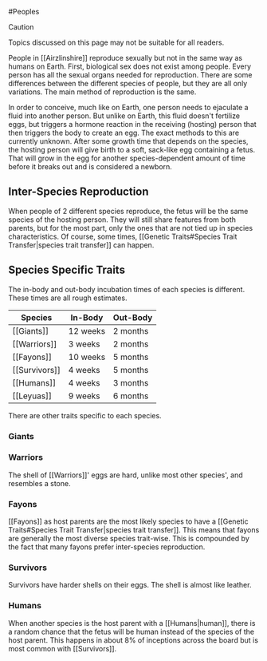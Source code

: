 #Peoples 

> [!caution] 
> Topics discussed on this page may not be suitable for all readers.

People in [[Airzlinshire]] reproduce sexually but not in the same way as humans on Earth. First, biological sex does not exist among people. Every person has all the sexual organs needed for reproduction. There are some differences between the different species of people, but they are all only variations. The main method of reproduction is the same.

In order to conceive, much like on Earth, one person needs to ejaculate a fluid into another person. But unlike on Earth, this fluid doesn't fertilize eggs, but triggers a hormone reaction in the receiving (hosting) person that then triggers the body to create an egg. The exact methods to this are currently unknown. After some growth time that depends on the species, the hosting person will give birth to a soft, sack-like egg containing a fetus. That will grow in the egg for another species-dependent amount of time before it breaks out and is considered a newborn.
## Inter-Species Reproduction
When people of 2 different species reproduce, the fetus will be the same species of the hosting person. They will still share features from both parents, but for the most part, only the ones that are not tied up in species characteristics. Of course, some times, [[Genetic Traits#Species Trait Transfer|species trait transfer]] can happen.
## Species Specific Traits
The in-body and out-body incubation times of each species is different. These times are all rough estimates.

| Species       | In-Body  | Out-Body |
| ------------- | -------- | -------- |
| [[Giants]]    | 12 weeks | 2 months |
| [[Warriors]]  | 3 weeks  | 2 months |
| [[Fayons]]    | 10 weeks | 5 months |
| [[Survivors]] | 4 weeks  | 5 months |
| [[Humans]]    | 4 weeks  | 3 months |
| [[Leyuas]]    | 9 weeks  | 6 months |
There are other traits specific to each species.
### Giants

### Warriors
The shell of [[Warriors]]' eggs are hard, unlike most other species', and resembles a stone.
### Fayons
[[Fayons]] as host parents are the most likely species to have a [[Genetic Traits#Species Trait Transfer|species trait transfer]]. This means that fayons are generally the most diverse species trait-wise. This is compounded by the fact that many fayons prefer inter-species reproduction.
### Survivors
Survivors have harder shells on their eggs. The shell is almost like leather.
### Humans
When another species is the host parent with a [[Humans|human]], there is a random chance that the fetus will be human instead of the species of the host parent. This happens in about 8% of inceptions across the board but is most common with [[Survivors]].